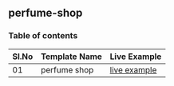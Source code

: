 
## perfume-shop
 

### Table of contents



|Sl.No| Template Name  | Live Example |
|-----|----------------|--------------|
|  01  |perfume shop                                             |[live example](https://maryamasalian.github.io/perfume-shop/)|	
